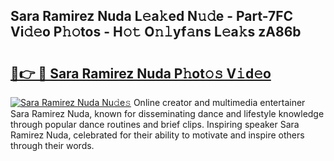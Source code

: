 ## Sara Ramirez Nuda L𝚎a𝚔ed N𝚞𝚍e - Part-7FC Vi𝚍𝚎o P𝚑𝚘tos - H𝚘𝚝 O𝚗𝚕yf𝚊ns L𝚎a𝚔s zA86b

# <h2><a href="http://kf0t2mh.oniu.top/?m=Sara+Ramirez+Nuda">🔗👉 🔴 Sara Ramirez Nuda P𝚑ot𝚘𝚜 V𝚒d𝚎o</a></h2>

[![Sara Ramirez Nuda Nu𝚍e𝚜](https://i.imgur.com/0qMVB7G.gif)](http://kf0t2mh.oniu.top/?m=Sara+Ramirez+Nuda)
Online creator and multimedia entertainer Sara Ramirez Nuda, known for disseminating dance and lifestyle knowledge through popular dance routines and brief clips. Inspiring speaker Sara Ramirez Nuda, celebrated for their ability to motivate and inspire others through their words.  
